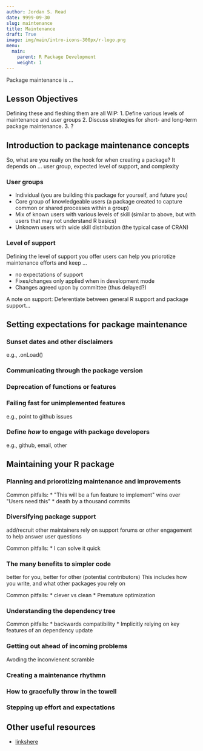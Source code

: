 ```yaml
---
author: Jordan S. Read
date: 9999-09-30
slug: maintenance
title: Maintenance
draft: True
image: img/main/intro-icons-300px/r-logo.png
menu:
  main:
    parent: R Package Development
    weight: 1
---
```

Package maintenance is ...

Lesson Objectives
-----------------

Defining these and fleshing them are all WIP: 1. Define various levels of maintenance and user groups 2. Discuss strategies for short- and long-term package maintenance. 3. ?

Introduction to package maintenance concepts
--------------------------------------------

So, what are you really on the hook for when creating a package? It depends on ... user group, expected level of support, and complexity

### User groups

-   Individual (you are building this package for yourself, and future you)
-   Core group of knowledgeable users (a package created to capture common or shared processes within a group)
-   Mix of known users with various levels of skill (similar to above, but with users that may not understand R basics)
-   Unknown users with wide skill distribution (the typical case of CRAN)

### Level of support

Defining the level of support you offer users can help you priorotize maintenance efforts and keep ...

-   no expectations of support
-   Fixes/changes only applied when in development mode
-   Changes agreed upon by committee (thus delayed?)

A note on support: Deferentiate between general R support and package support...

Setting expectations for package maintenance
--------------------------------------------

### Sunset dates and other disclaimers

e.g., .onLoad()

### Communicating through the package version

### Deprecation of functions or features

### Failing fast for unimplemented features

e.g., point to github issues

### Define *how* to engage with package developers

e.g., github, email, other

Maintaining your R package
--------------------------

### Planning and priorotizing maintenance and improvements

Common pitfalls: \* "This will be a fun feature to implement" wins over "Users need this" \* death by a thousand commits

### Diversifying package support

add/recruit other maintainers rely on support forums or other engagement to help answer user questions

Common pitfalls: \* I can solve it quick

### The many benefits to simpler code

better for you, better for other (potential contributors) This includes how you write, and what other packages you rely on

Common pitfalls: \* clever vs clean \* Premature optimization

### Understanding the dependency tree

Common pitfalls: \* backwards compatibility \* Implicitly relying on key features of an dependency update

### Getting out ahead of incoming problems

Avoding the inconvienent scramble

### Creating a maintenance rhythmn

### How to gracefully throw in the towell

### Stepping up effort and expectations

Other useful resources
----------------------

-   [linkshere](http://google.com)
